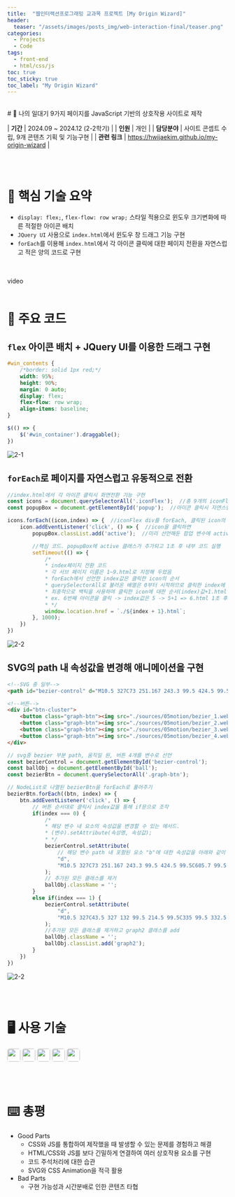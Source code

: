 ```yaml
---
title:  "웹인터랙션프로그래밍 교과목 프로젝트 [My Origin Wizard]"
header:
  teaser: "/assets/images/posts_img/web-interaction-final/teaser.png"
categories:
  - Projects
  - Code
tags:
  - front-end
  - html/css/js
toc: true
toc_sticky: true
toc_label: "My Origin Wizard"
---
```

<style>
  .ico {
    border-radius: 5px;
    height: 30px;
    margin-bottom: 5px;
  }
</style>
<br>
# 📝 나의 일대기 9가지 페이지를 JavaScript 기반의 상호작용 사이트로 제작

| **기간**    | 2024.09 ~ 2024.12 (2-2학기)                                                                                     |
| **인원**    | 개인                                                                                         |
| **담당분야**  | 사이트 콘셉트 수립, 9개 콘텐츠 기획 및 기능구현                                    |
| **관련 링크** | <a href="https://hwijaekim.github.io/my-origin-wizard" target="_blank">https://hwijaekim.github.io/my-origin-wizard</a> |

<br><br>


# 🔑 핵심 기술 요약
- `display: flex;`, `flex-flow: row wrap;` 스타일 적용으로 윈도우 크기변화에 따른 적절한 아이콘 배치
- `JQuery UI` 사용으로 `index.html`에서 윈도우 창 드래그 기능 구현
- `forEach`를 이용해 `index.html`에서 각 아이콘 클릭에 대한 페이지 전환을 자연스럽고 적은 양의 코드로 구현

<br><br>
video
<br><br>

# 📌 주요 코드
## `flex` 아이콘 배치 + JQuery UI를 이용한 드래그 구현
```css
#win_contents {
    /*border: solid 1px red;*/
    width: 95%;
    height: 90%;
    margin: 0 auto;
    display: flex;
    flex-flow: row wrap;
    align-items: baseline;
}
```
```javascript
$(() => {
    $('#win_container').draggable();
})
```
![2-1](/assets/images/posts_img/web-interaction-final/2-1.webp)

## `forEach`로 페이지를 자연스럽고 유동적으로 전환
```javascript
//index.html에서 각 아이콘 클릭시 화면전환 기능 구현
const icons = document.querySelectorAll('.iconFlex');  //총 9개의 iconFlex 클래스를 querySelectorAll 배열로 변수 지정
const popupBox = document.getElementById('popup');  //아이콘 클릭시 자연스럽게 전환될 수 있도록 popup id 변수 지정

icons.forEach((icon,index) => {  //iconFlex div를 forEach, 클릭된 icon의 순서를 알기 위해 index를 추가로 선언
    icon.addEventListener('click', () => {  //icon을 클릭하면
        popupBox.classList.add('active');  //미리 선언해둔 팝업 변수에 active클래스를 추가하여 keyframe애니메이션 재생

        //핵심 코드. popupBox에 active 클래스가 추가되고 1초 후 내부 코드 실행
        setTimeout(() => {
            /*
            * index페이지 전환 코드
            * 각 서브 페이지 이름은 1~9.html로 지정해 두었음
            * forEach에서 선언한 index값은 클릭한 icon의 순서
            * querySelectorAll로 불러온 배열은 0부터 시작하므로 클릭한 index에 1을 더함
            * 최종적으로 백틱을 사용하여 클릭한 icon에 대한 순서(index)값+1.html 파일을 1초 후 열도록 프로그래밍
            * ex. 6번째 아이콘을 클릭 -> index값은 5 -> 5+1 => 6.html 1초 후 전환
            * */
            window.location.href = `./${index + 1}.html`;
        }, 1000);
    })
})
```
![2-2](/assets/images/posts_img/web-interaction-final/2-2.webp)

## SVG의 path 내 속성값을 변경해 애니메이션을 구현
```html
<!--SVG 중 일부-->
<path id="bezier-control" d="M10.5 327C73 251.167 243.3 99.5 424.5 99.5C605.7 99.5 776.667 250.833 839.5 326.5" stroke="#D0D0D0" stroke-width="1.5"/>

<!--버튼-->
<div id="btn-cluster">
    <button class="graph-btn"><img src="./sources/05motion/bezier_1.webp" alt="bezier_1"></button>
    <button class="graph-btn"><img src="./sources/05motion/bezier_2.webp" alt="bezier_2"></button>
    <button class="graph-btn"><img src="./sources/05motion/bezier_3.webp" alt="bezier_3"></button>
    <button class="graph-btn"><img src="./sources/05motion/bezier_4.webp" alt="bezier_4"></button>
</div>
```
```javascript
// svg중 bezier 부분 path, 움직일 원, 버튼 4개를 변수로 선언
const bezierControl = document.getElementById('bezier-control');
const ballObj = document.getElementById('ball');
const bezierBtn = document.querySelectorAll('.graph-btn');

// NodeList로 나열된 bezierBtn을 forEach로 풀어주기
bezierBtn.forEach((btn, index) => {
    btn.addEventListener('click', () => {
        // 버튼 순서대로 클릭시 index값을 통해 if문으로 조작
        if(index === 0) {
            /*
            * 해당 변수 내 요소의 속성값을 변경할 수 있는 메서드.
            * (변수).setAttribute(속성명, 속성값);
            * */
            bezierControl.setAttribute(
                // 해당 변수 path 내 포함된 요소 "b"에 대한 속성값을 아래와 같이 변경한다.
                "d",
                "M10.5 327C73 251.167 243.3 99.5 424.5 99.5C605.7 99.5 776.667 250.833 839.5 326.5"
            );
            // 추가된 모든 클래스를 제거
            ballObj.className = '';
        }
        else if(index === 1) {
            bezierControl.setAttribute(
                "d",
                "M10.5 327C43.5 327 132 99.5 214.5 99.5C335 99.5 332.5 326.5 839.5 326.5"
            );
            //추가된 모든 클래스를 제거하고 graph2 클래스를 add
            ballObj.className = '';
            ballObj.classList.add('graph2');
        }
    })
})
```
![2-2](/assets/images/posts_img/web-interaction-final/2-3.webp)


<br><br>

# 🖥️ 사용 기술
<img class="ico" src="https://img.shields.io/badge/HTML5-E34F26?style=for-the-badge&logo=html5&logoColor=white">
<img class="ico" src="https://img.shields.io/badge/CSS3-1572B6?style=for-the-badge&logo=css3&logoColor=white">
<img class="ico" src="https://img.shields.io/badge/JavaScript-F7DF1E?style=for-the-badge&logo=JavaScript&logoColor=white">
<img class="ico" src="https://img.shields.io/badge/GitHub-100000?style=for-the-badge&logo=github&logoColor=white">
<img class="ico" src="https://img.shields.io/badge/GIT-E44C30?style=for-the-badge&logo=git&logoColor=white">

<br><br>

# ⌨️ 총평
- Good Parts
  - CSS와 JS를 통합하여 제작했을 때 발생할 수 있는 문제를 경험하고 해결
  - HTML/CSS와 JS를 보다 긴밀하게 연결하여 여러 상호작용 요소를 구현
  - 코드 주석처리에 대한 습관
  - SVG와 CSS Animation을 적극 활용
- Bad Parts
  - 구현 가능성과 시간분배로 인한 콘텐츠 타협